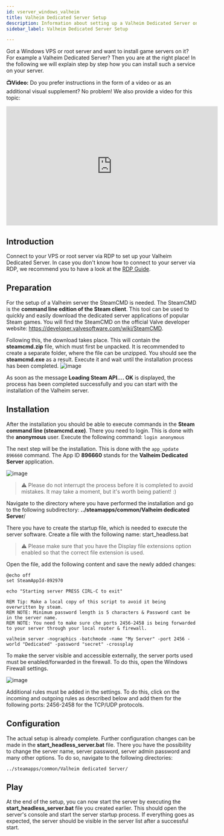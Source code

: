 ```yaml
---
id: vserver_windows_valheim
title: Valheim Dedicated Server Setup
description: Information about setting up a Valheim Dedicated Server on a VPS/Rootserver - ZAP-Hosting.com Documentation
sidebar_label: Valheim Dedicated Server Setup

---
```



Got a Windows VPS or root server and want to install game servers on it? For example a Valheim Dedicated Server? Then you are at the right place! In the following we will explain step by step how you can install such a service on your server.

**📺Video:** Do you prefer instructions in the form of a video or as an additional visual supplement? No problem! We also provide a video for this topic: 

<iframe width="560" height="315" src="https://www.youtube.com/embed/NWspZFmexqg" title="YouTube video player" frameborder="0" allow="accelerometer; autoplay; clipboard-write; encrypted-media; gyroscope; picture-in-picture" allowfullscreen></iframe>



## Introduction

Connect to your VPS or root server via RDP to set up your Valheim Dedicated Server. In case you don't know how to connect to your server via RDP, we recommend you to have a look at the [RDP Guide](vserver_windows_userdp.md).



## Preparation

For the setup of a Valheim server the SteamCMD is needed. The SteamCMD is the **command line edition of the Steam client**. This tool can be used to quickly and easily download the dedicated server applications of popular Steam games. You will find the SteamCMD on the official Valve developer website: https://developer.valvesoftware.com/wiki/SteamCMD. 

Following this, the download takes place. This will contain the **steamcmd.zip** file, which must first be unpacked. It is recommended to create a separate folder, where the file can be unzipped. You should see the **steamcmd.exe** as a result. Execute it and wait until the installation process has been completed.
![image](https://user-images.githubusercontent.com/26007280/217028019-99df003d-0a7d-4bc7-9f06-a9022862fd53.png)

As soon as the message **Loading Steam API.... OK** is displayed, the process has been completed successfully and you can start with the installation of the Valheim server.



## Installation

After the installation you should be able to execute commands in the **Steam command line (steamcmd.exe)**. There you need to login. This is done with the **anonymous** user. Execute the following command: `login anonymous`

The next step will be the installation. This is done with the `app_update 896660` command. The App ID **896660** stands for the **Valheim Dedicated Server** application.

![image](https://user-images.githubusercontent.com/26007280/217027978-f34caa53-3c85-428e-bd06-9a55684e0279.png)

> ⚠️ Please do not interrupt the process before it is completed to avoid mistakes. It may take a moment, but it's worth being patient! :)


Navigate to the directory where you have performed the installation and go to the following subdirectory:  **../steamapps/common/Valheim dedicated Server**/

There you have to create the startup file, which is needed to execute the server software. Create a file with the following name: start_headless.bat

> ⚠️ Please make sure that you have the Display file extensions option enabled so that the correct file extension is used.

Open the file, add the following content and save the newly added changes:

```
@echo off
set SteamAppId-892970

echo "Starting server PRESS CIRL-C to exit"

REM Tip: Make a local copy of this script to avoid it being overwritten by steam.
REM NOTE: Minimum password length is 5 characters & Password cant be in the server name.
REM NOTE: You need to make sure che ports 2456-2458 is being forwarded to your server through your local router & firewall.

valheim server -nographics -batchmode -name "My Server" -port 2456 -world "Dedicated" -password "secret" -crossplay
```

To make the server visible and accessible externally, the server ports used must be enabled/forwarded in the firewall. To do this, open the Windows Firewall settings.

![image](https://user-images.githubusercontent.com/26007280/217027905-bb6bde60-1e9d-4db3-aadf-7b853abc963e.png)

Additional rules must be added in the settings. To do this, click on the incoming and outgoing rules as described below and add them for the following ports: 2456-2458 for the TCP/UDP protocols.




## Configuration

The actual setup is already complete. Further configuration changes can be made in the **start_headless_server.bat**  file. There you have the possibility to change the server name, server password, server admin password and many other options. To do so, navigate to the following directories:

```
../steamapps/common/Valheim dedicated Server/
```



## Play

At the end of the setup, you can now start the server by executing the **start_headless_server.bat** file you created earlier. This should open the server's console and start the server startup process. If everything goes as expected, the server should be visible in the server list after a successful start.
